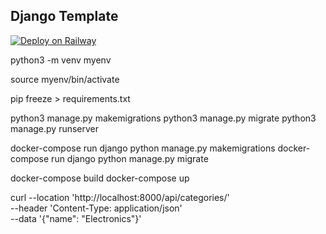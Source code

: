 ## Django Template

[![Deploy on Railway](https://railway.app/button.svg)](https://railway.app/new/template/GB6Eki?referralCode=U5zXSw)


python3 -m venv myenv

source myenv/bin/activate

pip freeze > requirements.txt


python3 manage.py makemigrations
python3 manage.py migrate
python3 manage.py runserver 

docker-compose run django python manage.py makemigrations
docker-compose run django python manage.py migrate


docker-compose build
docker-compose up


curl --location 'http://localhost:8000/api/categories/' \
--header 'Content-Type: application/json' \
--data '{"name": "Electronics"}'